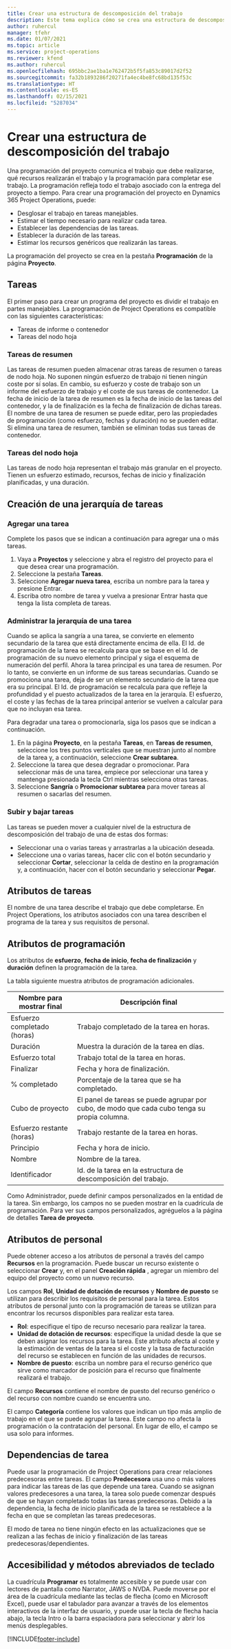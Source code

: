 ```yaml
---
title: Crear una estructura de descomposición del trabajo
description: Este tema explica cómo se crea una estructura de descomposición del trabajo que incluye los controles básicos en la nueva interfaz de programación.
author: ruhercul
manager: tfehr
ms.date: 01/07/2021
ms.topic: article
ms.service: project-operations
ms.reviewer: kfend
ms.author: ruhercul
ms.openlocfilehash: 695bbc2ae1ba1e762472b5f5fa853c89017d2f52
ms.sourcegitcommit: fa32b1893286f20271fa4ec4be8fc68bd135f53c
ms.translationtype: HT
ms.contentlocale: es-ES
ms.lasthandoff: 02/15/2021
ms.locfileid: "5287034"
---
```

# <a name="create-a-work-breakdown-structure-wbs"></a>Crear una estructura de descomposición del trabajo

Una programación del proyecto comunica el trabajo que debe realizarse, qué recursos realizarán el trabajo y la programación para completar ese trabajo. La programación refleja todo el trabajo asociado con la entrega del proyecto a tiempo. Para crear una programación del proyecto en Dynamics 365 Project Operations, puede:

  - Desglosar el trabajo en tareas manejables.
  - Estimar el tiempo necesario para realizar cada tarea.
  - Establecer las dependencias de las tareas.
  - Establecer la duración de las tareas.
  - Estimar los recursos genéricos que realizarán las tareas. 

La programación del proyecto se crea en la pestaña **Programación** de la página **Proyecto**.

## <a name="tasks"></a>Tareas

El primer paso para crear un programa del proyecto es dividir el trabajo en partes manejables. La programación de Project Operations es compatible con las siguientes características:

- Tareas de informe o contenedor
- Tareas del nodo hoja

### <a name="summary-tasks"></a>Tareas de resumen

Las tareas de resumen pueden almacenar otras tareas de resumen o tareas de nodo hoja. No suponen ningún esfuerzo de trabajo ni tienen ningún coste por sí solas. En cambio, su esfuerzo y coste de trabajo son un informe del esfuerzo de trabajo y el coste de sus tareas de contenedor. La fecha de inicio de la tarea de resumen es la fecha de inicio de las tareas del contenedor, y la de finalización es la fecha de finalización de dichas tareas. El nombre de una tarea de resumen se puede editar, pero las propiedades de programación (como esfuerzo, fechas y duración) no se pueden editar. Si elimina una tarea de resumen, también se eliminan todas sus tareas de contenedor.

### <a name="leaf-node-tasks"></a>Tareas del nodo hoja

Las tareas de nodo hoja representan el trabajo más granular en el proyecto. Tienen un esfuerzo estimado, recursos, fechas de inicio y finalización planificadas, y una duración.

## <a name="create-a-task-hierarchy"></a>Creación de una jerarquía de tareas

### <a name="add-a-task"></a>Agregar una tarea

Complete los pasos que se indican a continuación para agregar una o más tareas.

1. Vaya a **Proyectos** y seleccione y abra el registro del proyecto para el que desea crear una programación. 
2. Seleccione la pestaña **Tareas**. 
3. Seleccione **Agregar nueva tarea**, escriba un nombre para la tarea y presione Entrar.
2. Escriba otro nombre de tarea y vuelva a presionar Entrar hasta que tenga la lista completa de tareas.

### <a name="manage-hierarchy-of-a-task"></a>Administrar la jerarquía de una tarea

Cuando se aplica la sangría a una tarea, se convierte en elemento secundario de la tarea que está directamente encima de ella. El Id. de programación de la tarea se recalcula para que se base en el Id. de programación de su nuevo elemento principal y siga el esquema de numeración del perfil. Ahora la tarea principal es una tarea de resumen. Por lo tanto, se convierte en un informe de sus tareas secundarias. Cuando se promociona una tarea, deja de ser un elemento secundario de la tarea que era su principal. El Id. de programación se recalcula para que refleje la profundidad y el puesto actualizados de la tarea en la jerarquía. El esfuerzo, el coste y las fechas de la tarea principal anterior se vuelven a calcular para que no incluyan esa tarea.

Para degradar una tarea o promocionarla, siga los pasos que se indican a continuación.

1. En la página **Proyecto**, en la pestaña **Tareas**, en **Tareas de resumen**, seleccione los tres puntos verticales que se muestran junto al nombre de la tarea y, a continuación, seleccione **Crear subtarea**. 
2. Seleccione la tarea que desea degradar o promocionar. Para seleccionar más de una tarea, empiece por seleccionar una tarea y mantenga presionada la tecla Ctrl mientras selecciona otras tareas.
2. Seleccione **Sangría** o **Promocionar subtarea** para mover tareas al resumen o sacarlas del resumen.

### <a name="move-tasks-up-and-down"></a>Subir y bajar tareas

Las tareas se pueden mover a cualquier nivel de la estructura de descomposición del trabajo de una de estas dos formas:

- Seleccionar una o varias tareas y arrastrarlas a la ubicación deseada.
- Seleccione una o varias tareas, hacer clic con el botón secundario y seleccionar **Cortar**, seleccionar la celda de destino en la programación y, a continuación, hacer con el botón secundario y seleccionar **Pegar**.

## <a name="task-attributes"></a>Atributos de tareas

El nombre de una tarea describe el trabajo que debe completarse. En Project Operations, los atributos asociados con una tarea describen el programa de la tarea y sus requisitos de personal.

## <a name="schedule-attributes"></a>Atributos de programación

Los atributos de **esfuerzo**, **fecha de inicio**, **fecha de finalización** y **duración** definen la programación de la tarea.

La tabla siguiente muestra atributos de programación adicionales.

| **Nombre para mostrar final** | **Descripción final** |
| --- | --- |
| Esfuerzo completado (horas) | Trabajo completado de la tarea en horas. |
| Duración | Muestra la duración de la tarea en días. |
| Esfuerzo total | Trabajo total de la tarea en horas. |
| Finalizar | Fecha y hora de finalización. |
| % completado | Porcentaje de la tarea que se ha completado. |
| Cubo de proyecto | El panel de tareas se puede agrupar por cubo, de modo que cada cubo tenga su propia columna. |
| Esfuerzo restante (horas) | Trabajo restante de la tarea en horas. |
| Principio | Fecha y hora de inicio. |
| Nombre | Nombre de la tarea. |
| Identificador | Id. de la tarea en la estructura de descomposición del trabajo. |

Como Administrador, puede definir campos personalizados en la entidad de la tarea. Sin embargo, los campos no se pueden mostrar en la cuadrícula de programación. Para ver sus campos personalizados, agréguelos a la página de detalles **Tarea de proyecto**.

## <a name="staffing-attributes"></a>Atributos de personal

Puede obtener acceso a los atributos de personal a través del campo **Recursos** en la programación. Puede buscar un recurso existente o seleccionar **Crear** y, en el panel **Creación rápida** , agregar un miembro del equipo del proyecto como un nuevo recurso.

Los campos **Rol**, **Unidad de dotación de recursos** y **Nombre de puesto** se utilizan para describir los requisitos de personal para la tarea. Estos atributos de personal junto con la programación de tareas se utilizan para encontrar los recursos disponibles para realizar esta tarea.

   - **Rol**: especifique el tipo de recurso necesario para realizar la tarea.
   - **Unidad de dotación de recursos**: especifique la unidad desde la que se deben asignar los recursos para la tarea. Este atributo afecta al coste y la estimación de ventas de la tarea si el coste y la tasa de facturación del recurso se establecen en función de las unidades de recursos.
   - **Nombre de puesto**: escriba un nombre para el recurso genérico que sirve como marcador de posición para el recurso que finalmente realizará el trabajo.

El campo **Recursos** contiene el nombre de puesto del recurso genérico o del recurso con nombre cuando se encuentra uno.

El campo **Categoría** contiene los valores que indican un tipo más amplio de trabajo en el que se puede agrupar la tarea. Este campo no afecta la programación o la contratación del personal. En lugar de ello, el campo se usa solo para informes.

## <a name="task-dependencies"></a>Dependencias de tarea

Puede usar la programación de Project Operations para crear relaciones predecesoras entre tareas. El campo **Predecesora** usa uno o más valores para indicar las tareas de las que depende una tarea. Cuando se asignan valores predecesores a una tarea, la tarea solo puede comenzar después de que se hayan completado todas las tareas predecesoras. Debido a la dependencia, la fecha de inicio planificada de la tarea se restablece a la fecha en que se completan las tareas predecesoras.

El modo de tarea no tiene ningún efecto en las actualizaciones que se realizan a las fechas de inicio y finalización de las tareas predecesoras/dependientes.

## <a name="accessibility-and-keyboard-shortcuts"></a>Accesibilidad y métodos abreviados de teclado

La cuadrícula **Programar** es totalmente accesible y se puede usar con lectores de pantalla como Narrator, JAWS o NVDA. Puede moverse por el área de la cuadrícula mediante las teclas de flecha (como en Microsoft Excel), puede usar el tabulador para avanzar a través de los elementos interactivos de la interfaz de usuario, y puede usar la tecla de flecha hacia abajo, la tecla Intro o la barra espaciadora para seleccionar y abrir los menús desplegables.


[!INCLUDE[footer-include](../includes/footer-banner.md)]